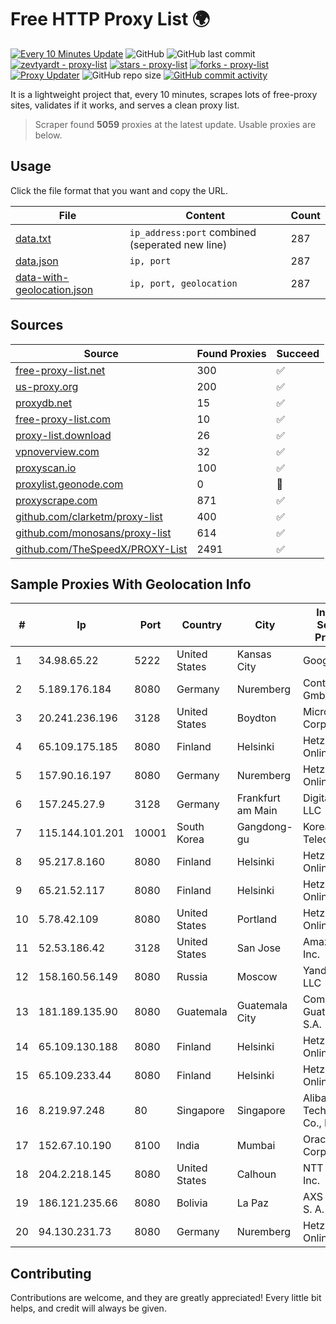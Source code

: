 
# Free HTTP Proxy List 🌍

[![Every 10 Minutes Update](https://github.com/mertguvencli/http-proxy-list/actions/workflows/main.yml/badge.svg?branch=main)](https://github.com/mertguvencli/http-proxy-list/actions/workflows/main.yml)
![GitHub](https://img.shields.io/github/license/mertguvencli/http-proxy-list)
![GitHub last commit](https://img.shields.io/github/last-commit/mertguvencli/http-proxy-list)
[![zevtyardt - proxy-list](https://img.shields.io/static/v1?label=zevtyardt&message=proxy-list&color=blue&logo=github)](https://github.com/zevtyardt/proxy-list "Go to GitHub repo")
[![stars - proxy-list](https://img.shields.io/github/stars/zevtyardt/proxy-list?style=social)](https://github.com/zevtyardt/proxy-list)
[![forks - proxy-list](https://img.shields.io/github/forks/zevtyardt/proxy-list?style=social)](https://github.com/zevtyardt/proxy-list)
[![Proxy Updater](https://github.com/zevtyardt/proxy-list/workflows/Proxy%20Updater/badge.svg)](https://github.com/zevtyardt/proxy-list/actions?query=workflow:"Proxy+Updater")
![GitHub repo size](https://img.shields.io/github/repo-size/zevtyardt/proxy-list)
[![GitHub commit activity](https://img.shields.io/github/commit-activity/m/zevtyardt/proxy-list?logo=commits)](https://github.com/zevtyardt/proxy-list/commits/main)

It is a lightweight project that, every 10 minutes, scrapes lots of free-proxy sites, validates if it works, and serves a clean proxy list.

> Scraper found **5059** proxies at the latest update. Usable proxies are below.

## Usage

Click the file format that you want and copy the URL.

|File|Content|Count|
|----|-------|-----|
|[data.txt](https://raw.githubusercontent.com/mertguvencli/http-proxy-list/main/proxy-list/data.txt)|`ip_address:port` combined (seperated new line)|287|
|[data.json](https://raw.githubusercontent.com/mertguvencli/http-proxy-list/main/proxy-list/data.json)|`ip, port`|287|
|[data-with-geolocation.json](https://raw.githubusercontent.com/mertguvencli/http-proxy-list/main/proxy-list/data-with-geolocation.json)|`ip, port, geolocation`|287|

## Sources

|Source|Found Proxies|Succeed|
|------|-------------|-------|
|[free-proxy-list.net](https://free-proxy-list.net)|300|✅|
|[us-proxy.org](https://www.us-proxy.org)|200|✅|
|[proxydb.net](http://proxydb.net)|15|✅|
|[free-proxy-list.com](https://free-proxy-list.com/?page=&port=&type%5B%5D=http&type%5B%5D=https&up_time=0&search=Search)|10|✅|
|[proxy-list.download](https://www.proxy-list.download/HTTP)|26|✅|
|[vpnoverview.com](https://vpnoverview.com/privacy/anonymous-browsing/free-proxy-servers)|32|✅|
|[proxyscan.io](https://www.proxyscan.io)|100|✅|
|[proxylist.geonode.com](https://proxylist.geonode.com/api/proxy-list?limit=300&page=1&sort_by=lastChecked&sort_type=desc&protocols=http,https)|0|🚫|
|[proxyscrape.com](https://api.proxyscrape.com/v2/?request=displayproxies&protocol=http&timeout=10000&country=all&ssl=all&anonymity=all)|871|✅|
|[github.com/clarketm/proxy-list](https://raw.githubusercontent.com/clarketm/proxy-list/master/proxy-list-raw.txt)|400|✅|
|[github.com/monosans/proxy-list](https://raw.githubusercontent.com/monosans/proxy-list/main/proxies/http.txt)|614|✅|
|[github.com/TheSpeedX/PROXY-List](https://raw.githubusercontent.com/TheSpeedX/PROXY-List/master/http.txt)|2491|✅|


## Sample Proxies With Geolocation Info

|#|Ip|Port|Country|City|Internet Service Provider|
|-|--|----|-------|----|-------------------------|
|1|34.98.65.22|5222|United States|Kansas City|Google LLC|
|2|5.189.176.184|8080|Germany|Nuremberg|Contabo GmbH|
|3|20.241.236.196|3128|United States|Boydton|Microsoft Corporation|
|4|65.109.175.185|8080|Finland|Helsinki|Hetzner Online GmbH|
|5|157.90.16.197|8080|Germany|Nuremberg|Hetzner Online GmbH|
|6|157.245.27.9|3128|Germany|Frankfurt am Main|DigitalOcean, LLC|
|7|115.144.101.201|10001|South Korea|Gangdong-gu|Korea Telecom|
|8|95.217.8.160|8080|Finland|Helsinki|Hetzner Online GmbH|
|9|65.21.52.117|8080|Finland|Helsinki|Hetzner Online GmbH|
|10|5.78.42.109|8080|United States|Portland|Hetzner Online GmbH|
|11|52.53.186.42|3128|United States|San Jose|Amazon.com, Inc.|
|12|158.160.56.149|8080|Russia|Moscow|Yandex.Cloud LLC|
|13|181.189.135.90|8080|Guatemala|Guatemala City|Comcel Guatemala S.A.|
|14|65.109.130.188|8080|Finland|Helsinki|Hetzner Online GmbH|
|15|65.109.233.44|8080|Finland|Helsinki|Hetzner Online GmbH|
|16|8.219.97.248|80|Singapore|Singapore|Alibaba (US) Technology Co., Ltd.|
|17|152.67.10.190|8100|India|Mumbai|Oracle Corporation|
|18|204.2.218.145|8080|United States|Calhoun|NTT America, Inc.|
|19|186.121.235.66|8080|Bolivia|La Paz|AXS Bolivia S. A.|
|20|94.130.231.73|8080|Germany|Nuremberg|Hetzner Online GmbH|



## Contributing

Contributions are welcome, and they are greatly appreciated! Every
little bit helps, and credit will always be given.

